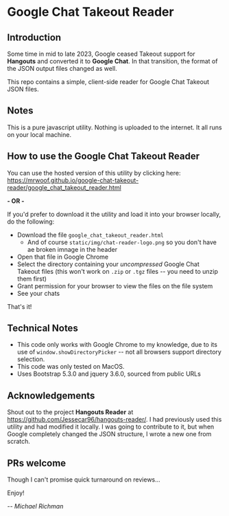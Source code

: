 # Google Chat Takeout Reader

## Introduction

Some time in mid to late 2023, Google ceased Takeout support for **Hangouts** and converted it to **Google Chat**. In that transition, the format of the JSON output files changed as well.

This repo contains a simple, client-side reader for Google Chat Takeout JSON files.

## Notes
This is a pure javascript utility. Nothing is uploaded to the internet. It all runs on your local machine.

## How to use the Google Chat Takeout Reader
You can use the hosted version of this utility by clicking here: https://mrwoof.github.io/google-chat-takeout-reader/google_chat_takeout_reader.html

**- OR -**

If you'd prefer to download it the utility and load it into your browser locally, do the following:

- Download the file `google_chat_takeout_reader.html`
    - And of course `static/img/chat-reader-logo.png` so you don't have ae broken imnage in the header
- Open that file in Google Chrome
- Select the directory containing your _uncompressed_ Google Chat Takeout files (this won't work on `.zip` or `.tgz` files -- you need to unzip them first)
- Grant permission for your browser to view the files on the file system
- See your chats

That's it!


## Technical Notes
- This code only works with Google Chrome to my knowledge, due to its use of `window.showDirectoryPicker` -- not all browsers support directory selection.
- This code was only tested on MacOS.
- Uses Bootstrap 5.3.0 and jquery 3.6.0, sourced from public URLs

## Acknowledgements
Shout out to the project **Hangouts Reader** at https://github.com/Jessecar96/hangouts-reader/. I had previously used this utility and had modified it locally. I was going to contribute to it, but when Google completely changed the JSON structure, I wrote a new one from scratch.

## PRs welcome
Though I can't promise quick turnaround on reviews...

Enjoy!

_-- Michael Richman_
